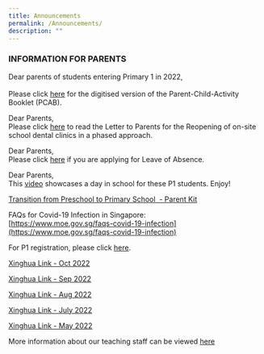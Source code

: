 ```yaml
---
title: Announcements
permalink: /Announcements/
description: ""
---
```

### INFORMATION FOR PARENTS

  

Dear parents of students entering Primary 1 in 2022,  
   
Please click [here](/files/Announcements/c2021%20PCAB%20Tip%201%20-%20Tip%2010.pdf) for the digitised version of the Parent-Child-Activity Booklet (PCAB).  
  
Dear Parents,  
Please click [here](/files/Parents/Letters%20to%20Parents%20%20%20Xinghua/06%2007%2021%20%20Phase3HA%20reopening%20of%20school%20dental%20clinics%20Letter%20to%20Primary%20Parents.pdf) to read the Letter to Parents for the Reopening of on-site school dental clinics in a phased approach.  
  
Dear Parents,  
Please click [here](https://form.gov.sg/60bf165946dcc80011856bf5) if you are applying for Leave of Absence.  
  
Dear Parents,   
This [video](/P1-Virtual-Tour-2021) showcases a day in school for these P1 students. Enjoy!   
  
[Transition from Preschool to Primary School  - Parent Kit](/files/Announcements/Parent%20Kit%20-%20Preschool%20to%20Primary%20School%20Transition.pdf)
  
FAQs for Covid-19 Infection in Singapore:   
[https://www.moe.gov.sg/faqs-covid-19-infection](https://www.moe.gov.sg/faqs-covid-19-infection)  
  
For P1 registration, please click [here](https://www.moe.gov.sg/primary/p1-registration).  
 
 [Xinghua Link - Oct 2022](/files/Parents/Letters%20to%20Parents%20%20%20Xinghua/XH%20Link_October_%202022.pdf)
 
 [Xinghua Link - Sep 2022](/files/Parents/Letters%20to%20Parents%20%20%20Xinghua/XH%20Link_September_%202022.pdf)
 
[Xinghua Link - Aug 2022](/files/Parents/Letters%20to%20Parents%20%20%20Xinghua/XH%20Link_August%202022.pdf)  
  
[Xinghua Link - July 2022](/files/Parents/Letters%20to%20Parents%20%20%20Xinghua/XH%20Link_July%202022.pdf) 
  
[Xinghua Link - May 2022](/files/Parents/Letters%20to%20Parents%20%20%20Xinghua/XINGHUA%20LINK%20MAY%202022.pdf)

More information about our teaching staff can be viewed [here](/staff/Teachers)
